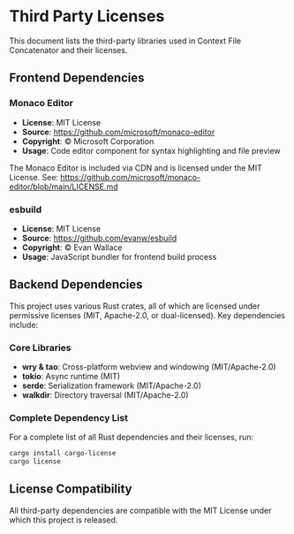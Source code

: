 # Third Party Licenses

This document lists the third-party libraries used in Context File Concatenator and their licenses.

## Frontend Dependencies

### Monaco Editor

- **License**: MIT License
- **Source**: https://github.com/microsoft/monaco-editor
- **Copyright**: © Microsoft Corporation
- **Usage**: Code editor component for syntax highlighting and file preview

The Monaco Editor is included via CDN and is licensed under the MIT License.
See: https://github.com/microsoft/monaco-editor/blob/main/LICENSE.md

### esbuild

- **License**: MIT License
- **Source**: https://github.com/evanw/esbuild
- **Copyright**: © Evan Wallace
- **Usage**: JavaScript bundler for frontend build process

## Backend Dependencies

This project uses various Rust crates, all of which are licensed under permissive licenses (MIT, Apache-2.0, or dual-licensed). Key dependencies include:

### Core Libraries

- **wry & tao**: Cross-platform webview and windowing (MIT/Apache-2.0)
- **tokio**: Async runtime (MIT)
- **serde**: Serialization framework (MIT/Apache-2.0)
- **walkdir**: Directory traversal (MIT/Apache-2.0)

### Complete Dependency List

For a complete list of all Rust dependencies and their licenses, run:

```bash
cargo install cargo-license
cargo license
```

## License Compatibility

All third-party dependencies are compatible with the MIT License under which this project is released.
